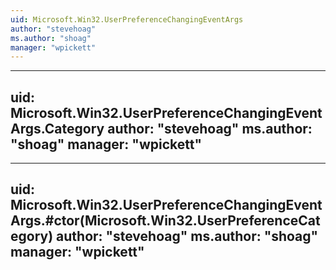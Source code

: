 ```yaml
---
uid: Microsoft.Win32.UserPreferenceChangingEventArgs
author: "stevehoag"
ms.author: "shoag"
manager: "wpickett"
---
```


---
uid: Microsoft.Win32.UserPreferenceChangingEventArgs.Category
author: "stevehoag"
ms.author: "shoag"
manager: "wpickett"
---

---
uid: Microsoft.Win32.UserPreferenceChangingEventArgs.#ctor(Microsoft.Win32.UserPreferenceCategory)
author: "stevehoag"
ms.author: "shoag"
manager: "wpickett"
---
